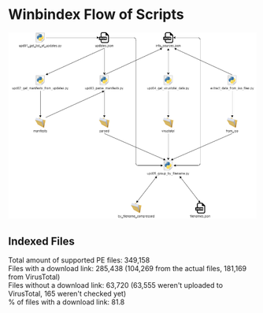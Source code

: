 # Winbindex Flow of Scripts

![winbindex-scripts-flow.png](winbindex-scripts-flow.png)

## Indexed Files

<!--FileStats-->
Total amount of supported PE files: 349,158  
Files with a download link: 285,438 (104,269 from the actual files, 181,169 from VirusTotal)  
Files without a download link: 63,720 (63,555 weren't uploaded to VirusTotal, 165 weren't checked yet)  
% of files with a download link: 81.8  
<!--/FileStats-->
